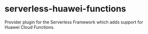 # serverless-huawei-functions
Provider plugin for the Serverless Framework which adds support for Huawei Cloud Functions.
